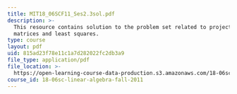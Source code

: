 ```yaml
---
title: MIT18_06SCF11_Ses2.3sol.pdf
description: >-
  This resource contains solution to the problem set related to projection
  matrices and least squares.
type: course
layout: pdf
uid: 815ad23f78e11c1a7d282022fc2db3a9
file_type: application/pdf
file_location: >-
  https://open-learning-course-data-production.s3.amazonaws.com/18-06sc-linear-algebra-fall-2011/815ad23f78e11c1a7d282022fc2db3a9_MIT18_06SCF11_Ses2.3sol.pdf
course_id: 18-06sc-linear-algebra-fall-2011
---
```

